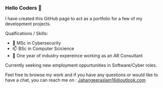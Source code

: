 ### Hello Coders 👋

<!--
**jahangeeraslam1/jahangeeraslam1** is a ✨ _special_ ✨ repository because its `README.md` (this file) appears on your GitHub profile.

Here are some ideas to get you started:

- 🔭 I’m currently working on ...
- 🌱 I’m currently learning ...
- 👯 I’m looking to collaborate on ...
- 🤔 I’m looking for help with ...
- 💬 Ask me about ...
- 📫 How to reach me: ...
- 😄 Pronouns: ...
- ⚡ Fun fact: ...
-->

I have created this GitHub page to act as a portfolio for a few of my development projects. 

Qualfications / Skills:
- 🔭 MSc in Cybersecurity
- 📫 BSc in Computer Scicience
- 🤔 One year of industry expereince working as an AR Consultant 

Currently seeking new employment oppurtunities in Software/Cyber roles. 

Feel free to browse my work and if you have any questions or would like to have a chat, you can reach me on : Jahangeeraslam16@outlook.com

